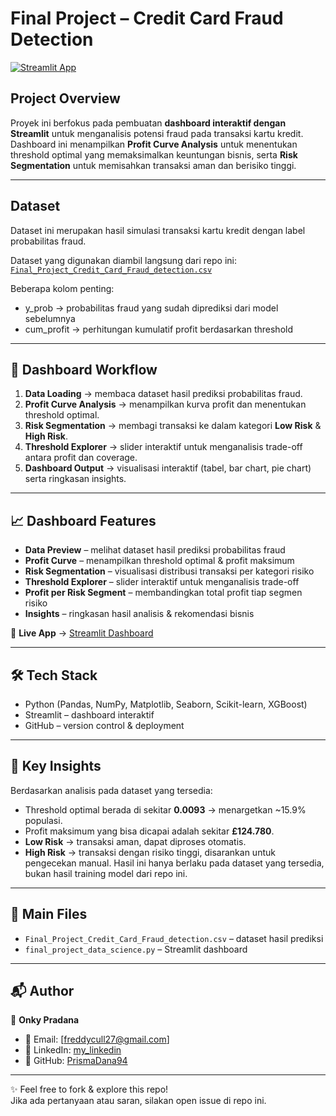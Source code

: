 # Final Project – Credit Card Fraud Detection

[![Streamlit App](https://img.shields.io/badge/Streamlit-Live%20Demo-brightgreen)](https://onky-pradana-final-project-data-science3.streamlit.app/)

##  Project Overview

Proyek ini berfokus pada pembuatan **dashboard interaktif dengan Streamlit** untuk menganalisis potensi fraud pada transaksi kartu kredit.
Dashboard ini menampilkan **Profit Curve Analysis** untuk menentukan threshold optimal yang memaksimalkan keuntungan bisnis, serta **Risk Segmentation** untuk memisahkan transaksi aman dan berisiko tinggi.

---

## Dataset
Dataset ini merupakan hasil simulasi transaksi kartu kredit dengan label probabilitas fraud.

Dataset yang digunakan diambil langsung dari repo ini:  
[`Final_Project_Credit_Card_Fraud_detection.csv`](./Final_Project_Credit_Card_Fraud_detection.csv)

Beberapa kolom penting:

- y_prob → probabilitas fraud yang sudah diprediksi dari model sebelumnya
- cum_profit → perhitungan kumulatif profit berdasarkan threshold

---

## 🚀 Dashboard Workflow
1. **Data Loading** → membaca dataset hasil prediksi probabilitas fraud.  
2. **Profit Curve Analysis** → menampilkan kurva profit dan menentukan threshold optimal.  
3. **Risk Segmentation** → membagi transaksi ke dalam kategori **Low Risk** & **High Risk**.  
4. **Threshold Explorer** → slider interaktif untuk menganalisis trade-off antara profit dan coverage.  
5. **Dashboard Output** → visualisasi interaktif (tabel, bar chart, pie chart) serta ringkasan insights.
   
---

## 📈 Dashboard Features
- **Data Preview** – melihat dataset hasil prediksi probabilitas fraud  
- **Profit Curve** – menampilkan threshold optimal & profit maksimum  
- **Risk Segmentation** – visualisasi distribusi transaksi per kategori risiko  
- **Threshold Explorer** – slider interaktif untuk menganalisis trade-off  
- **Profit per Risk Segment** – membandingkan total profit tiap segmen risiko  
- **Insights** – ringkasan hasil analisis & rekomendasi bisnis
  
🔗 **Live App** → [Streamlit Dashboard](https://onky-pradana-final-project-data-science3.streamlit.app/)


---
## 🛠️ Tech Stack
- Python (Pandas, NumPy, Matplotlib, Seaborn, Scikit-learn, XGBoost)  
- Streamlit – dashboard interaktif  
- GitHub – version control & deployment  

---

## 📌 Key Insights
Berdasarkan analisis pada dataset yang tersedia:  
- Threshold optimal berada di sekitar **0.0093** → menargetkan ~15.9% populasi.  
- Profit maksimum yang bisa dicapai adalah sekitar **£124.780**.  
- **Low Risk** → transaksi aman, dapat diproses otomatis.  
- **High Risk** → transaksi dengan risiko tinggi, disarankan untuk pengecekan manual.
Hasil ini hanya berlaku pada dataset yang tersedia, bukan hasil training model dari repo ini.
---

## 📂 Main Files
- `Final_Project_Credit_Card_Fraud_detection.csv` – dataset hasil prediksi  
- `final_project_data_science.py` – Streamlit dashboard  

---

## 📬 Author
👤 **Onky Pradana**  
- 📧 Email: [freddycull27@gmail.com]  
- 💼 LinkedIn:  [my_linkedin](https://www.linkedin.com/in/prisma-dana/)  
- 🐙 GitHub: [PrismaDana94](https://github.com/PrismaDana94)

---

✨ Feel free to fork & explore this repo!  
Jika ada pertanyaan atau saran, silakan open issue di repo ini.

